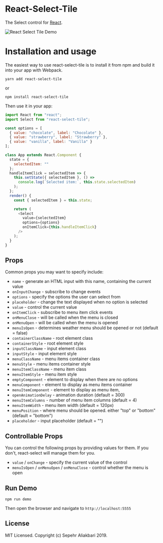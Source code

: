 # React-Select-Tile

The Select control for [React](https://reactjs.com).

![React Select Tile Demo](http://g.recordit.co/eXy4PQGFHl.gif)

# Installation and usage

The easiest way to use react-select-tile is to install it from npm and build it into your app with Webpack.

```
yarn add react-select-tile
```

or

```
npm install react-select-tile
```

Then use it in your app:

```js
import React from "react";
import Select from "react-select-tile";

const options = [
  { value: "chocolate", label: "Chocolate" },
  { value: "strawberry", label: "Strawberry" },
  { value: "vanilla", label: "Vanilla" }
];

class App extends React.Component {
  state = {
    selectedItem: ""
  };
  handleItemClick = selectedItem => {
    this.setState({ selectedItem }, () =>
      console.log(`Selected item:`, this.state.selectedItem)
    );
  };
  render() {
    const { selectedItem } = this.state;

    return (
      <Select
        value={selectedItem}
        options={options}
        onItemClick={this.handleItemClick}
      />
    );
  }
}
```

## Props

Common props you may want to specify include:

- `name` - generate an HTML input with this name, containing the current value
- `onInputChange` - subscribe to change events
- `options` - specify the options the user can select from
- `placeholder` - change the text displayed when no option is selected
- `value` - control the current value
- `onItemClick` - subscribe to menu item click events
- `onMenuClose` - will be called when the menu is closed
- `onMenuOpen` - will be called when the menu is opened
- `menuIsOpen` - determines weather menu should be opened or not (default = false)
- `containerClassName` - root element class
- `containerStyle` - root element style
- `inputClassName` - input element class
- `inputStyle` - input element style
- `menuClassName` - menu items container class
- `menuStyle` - menu items container style
- `menuItemClassName` - menu item class
- `menuItemStyle` - menu item style
- `emptyComponent` - element to display when there are no options
- `menuComponent` - element to display as menu items container
- `menuItemComponent` - element to display as menu item,
- `openAnimationDelay` - animation duration (default = 300)
- `menuItemColumns` - number of menu item columns (default = 4)
- `menuItemWidth` - menu item width (default = 120px)
- `menuPosition` - where menu should be opened. either "top" or "bottom" (default = "bottom")
- `placeholder` - input placeholder (default = "")

## Controllable Props

You can control the following props by providing values for them. If you don't, react-select will manage them for you.

- `value` / `onChange` - specify the current value of the control
- `menuIsOpen` / `onMenuOpen` / `onMenuClose` - control whether the menu is open

## Run Demo

`npm run demo`

Then open the browser and navigate to `http://localhost:5555`

## License

MIT Licensed. Copyright (c) Sepehr Aliakbari 2019.
